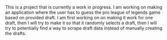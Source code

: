 This is a project that is currently a work in progress. I am working on making an application where the user has to guess the pro league of legends game based on provided draft. I am first working on on making it work for one draft, then I will try to make it so that it randomly selects a draft, then I will try to potentially find a way to scrape draft data instead of manually creating the drafts.

